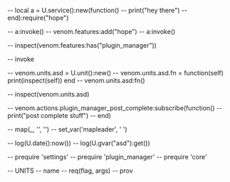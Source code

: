 -- local a = U.service():new(function()
--   print("hey there")
-- end):require("hope")

-- a:invoke()
-- venom.features:add("hope")
-- a:invoke()

-- inspect(venom.features:has("plugin_manager"))

-- invoke

-- venom.units.asd = U.unit():new()
-- venom.units.asd.fn = function(self) print(inspect(self)) end
-- venom.units.asd:fn()

-- inspect(venom.units.asd)

-- venom.actions.plugin_manager_post_complete:subscribe(function()
--   print("post complete stuff")
-- end)

-- map(_, '<Space>', '<Nop>')
-- set_var('mapleader', ' ')

-- log(U.date():now())
-- log(U.gvar("asd"):get())

-- prequire 'settings'
-- prequire 'plugin_manager'
-- prequire 'core'

-- UNITS
-- name
-- req(flag, args)
-- prov
